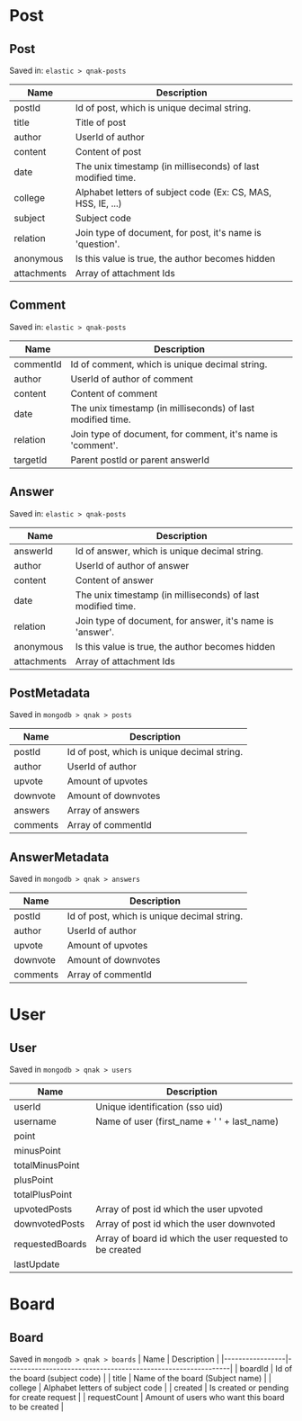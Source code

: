 # Post
## Post
Saved in: `elastic > qnak-posts`

| Name        | Description                                                  |
|-------------|--------------------------------------------------------------|
| postId      | Id of post, which is unique decimal string.                  |
| title       | Title of post                                                |
| author      | UserId of author                                             |
| content     | Content of post                                              |
| date        | The unix timestamp (in milliseconds) of last modified time.  |
| college     | Alphabet letters of subject code (Ex: CS, MAS, HSS, IE, ...) |
| subject     | Subject code                                                 |
| relation    | Join type of document, for post, it's name is 'question'.    |
| anonymous   | Is this value is true, the author becomes hidden             |
| attachments | Array of attachment Ids                                      |

## Comment
Saved in: `elastic > qnak-posts`

| Name      | Description                                                                     |
|-----------|---------------------------------------------------------------------------------|
| commentId | Id of comment, which is unique decimal string.                                  |
| author    | UserId of author of comment                                                     |
| content   | Content of comment                                                              |
| date      | The unix timestamp (in milliseconds) of last modified time.                     |
| relation  | Join type of document, for comment, it's name is 'comment'.                     |
| targetId  | Parent postId or parent answerId                                                |

## Answer
Saved in: `elastic > qnak-posts`

| Name        | Description                                                  |
|-------------|--------------------------------------------------------------|
| answerId    | Id of answer, which is unique decimal string.                |
| author      | UserId of author of answer                                   |
| content     | Content of answer                                            |
| date        | The unix timestamp (in milliseconds) of last modified time.  |
| relation    | Join type of document, for answer, it's name is 'answer'.    |
| anonymous   | Is this value is true, the author becomes hidden             |
| attachments | Array of attachment Ids                                      |

## PostMetadata
Saved in `mongodb > qnak > posts`

| Name     | Description                                                  |
|----------|--------------------------------------------------------------|
| postId   | Id of post, which is unique decimal string.                  |
| author   | UserId of author                                             |
| upvote   | Amount of upvotes                                            |
| downvote | Amount of downvotes                                          |
| answers  | Array of answers                                             |
| comments | Array of commentId                                           |

## AnswerMetadata
Saved in `mongodb > qnak > answers`

| Name     | Description                                                  |
|----------|--------------------------------------------------------------|
| postId   | Id of post, which is unique decimal string.                  |
| author   | UserId of author                                             |
| upvote   | Amount of upvotes                                            |
| downvote | Amount of downvotes                                          |
| comments | Array of commentId                                           |

# User
## User
Saved in `mongodb > qnak > users`

| Name            | Description                                                  |
|-----------------|--------------------------------------------------------------|
| userId          | Unique identification (sso uid)                              |
| username        | Name of user (first_name + ' ' + last_name)                  |
| point           |                                                              |
| minusPoint      |                                                              |
| totalMinusPoint |                                                              |
| plusPoint       |                                                              |
| totalPlusPoint  |                                                              |
| upvotedPosts    | Array of post id which the user upvoted                      |
| downvotedPosts  | Array of post id which the user downvoted                    |
| requestedBoards | Array of board id which the user requested to be created     |
| lastUpdate      |                                                              |

# Board
## Board
Saved in `mongodb > qnak > boards`
| Name            | Description                                                  |
|-----------------|--------------------------------------------------------------|
| boardId         | Id of the board (subject code)                               |
| title           | Name of the board (Subject name)                             |
| college         | Alphabet letters of subject code                             |
| created         | Is created or pending for create request                     |
| requestCount    | Amount of users who want this board to be created            |
